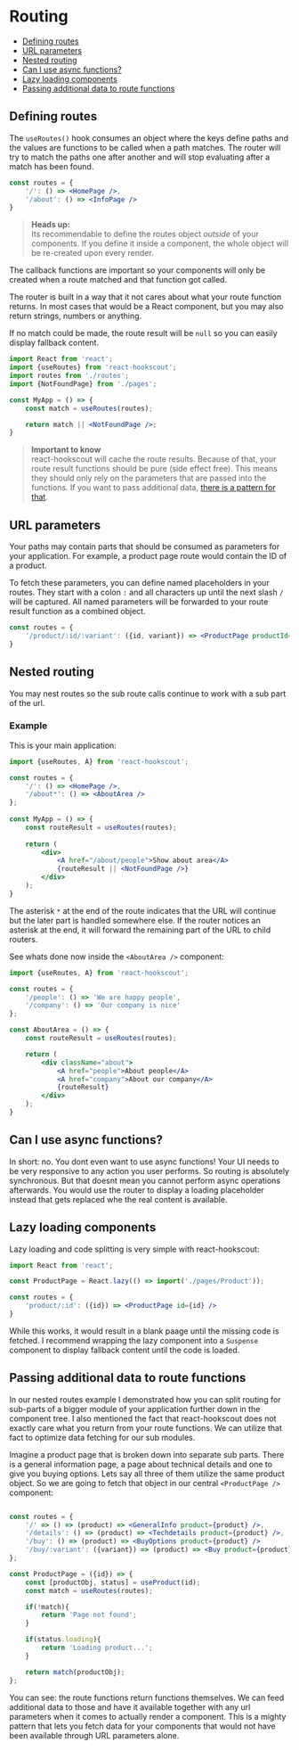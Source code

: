 # Routing

- [Defining routes](#defining-routes)
- [URL parameters](#url-parameters)
- [Nested routing](#nested-routing)
- [Can I use async functions?](#can-i-use-async-functions)
- [Lazy loading components](#lazy-loading-components)
- [Passing additional data to route functions](#passing-additional-data-to-route-functions)

## Defining routes
The `useRoutes()` hook consumes an object where the keys define paths and the values are functions to be called when 
a path matches. The router will try to match the paths one after another and will stop evaluating after a match has 
been found.

```jsx
const routes = {
    '/': () => <HomePage />,
    '/about': () => <InfoPage />
}
```

> __Heads up:__    
> Its recommendable to define the routes object _outside_ of your components. If you define it inside a component, the whole object will be re-created upon every render.

The callback functions are important so your components will only be created when a route matched and that function 
got called.

The router is built in a way that it not cares about what your route function returns. In most cases that would be a 
React component, but you may also return strings, numbers or anything.

If no match could be made, the route result will be `null` so you can easily display fallback content.

```jsx
import React from 'react';
import {useRoutes} from 'react-hookscout';
import routes from './routes';
import {NotFoundPage} from './pages';

const MyApp = () => {
    const match = useRoutes(routes);

    return match || <NotFoundPage />;
}
```

> __Important to know__    
> react-hookscout will cache the route results. Because of that, your route result functions should be pure (side effect free). This means they should only rely on the parameters that are passed into the functions. If you want to pass additional data, [there is a pattern for that](#passing-additional-data-to-route-functions).

## URL parameters
Your paths may contain parts that should be consumed as parameters for your application. For example, a product page 
route would contain the ID of a product. 

To fetch these parameters, you can define named placeholders in your routes. They start with a colon `:` and all 
characters up until the next slash `/` will be captured. All named parameters will be forwarded to your route result 
function as a combined object.

```jsx
const routes = {
    '/product/:id/:variant': ({id, variant}) => <ProductPage productId={id} variant={variant} />
}
```

## Nested routing
You may nest routes so the sub route calls continue to work with a sub part of the
url.

### Example
This is your main application:
```jsx harmony
import {useRoutes, A} from 'react-hookscout';

const routes = {
    '/': () => <HomePage />,
    '/about*': () => <AboutArea />
};
	
const MyApp = () => {
    const routeResult = useRoutes(routes);
	
    return (
        <div>
            <A href="/about/people">Show about area</A>
            {routeResult || <NotFoundPage />}			
        </div>		
    );
}
```
The asterisk `*` at the end of the route indicates that the URL will continue
but the later part is handled somewhere else. If the router notices an asterisk
at the end, it will forward the remaining part of the URL to child routers.

See whats done now inside the `<AboutArea />` component:

```jsx harmony
import {useRoutes, A} from 'react-hookscout';

const routes = {
    '/people': () => 'We are happy people',
    '/company': () => 'Our company is nice'
};

const AboutArea = () => {
    const routeResult = useRoutes(routes);

    return (
        <div className="about">
            <A href="people">About people</A>
            <A href="company">About our company</A>
            {routeResult}
        </div>
    );
}
```

## Can I use async functions?
In short: no. You dont even want to use async functions! Your UI needs to be very responsive to any action you user 
performs. So routing is absolutely synchronous. But that doesnt mean you cannot perform async operations afterwards. 
You would use the router to display a loading placeholder instead that gets replaced whe the real content is available.

## Lazy loading components

Lazy loading and code splitting is very simple with react-hookscout:

```jsx
import React from 'react';

const ProductPage = React.lazy(() => import('./pages/Product'));

const routes = {
    'product/:id': ({id}) => <ProductPage id={id} />
}
```

While this works, it would result in a blank paage until the missing code is fetched. I recommend wrapping the lazy 
component into a `Suspense` component to display fallback content until the code is loaded.


## Passing additional data to route functions
In our nested routes example I demonstrated how you can split routing for sub-parts of a bigger module of your 
application further down in the component tree. I also mentioned the fact that react-hookscout does not exactly care what 
you return from your route functions. We can utilize that fact to optimize data fetching for our sub modules.

Imagine a product page that is broken down into separate sub parts. There is a general information page, a page about 
technical details and one to give you buying options. Lets say all three of them utilize the same product object. So we
are going to fetch that object in our central `<ProductPage />` component:

```jsx

const routes = {
    '/' => () => (product) => <GeneralInfo product={product} />,
    '/details': () => (product) => <Techdetails product={product} />,
    '/buy': () => (product) => <BuyOptions product={product} />
    '/buy/:variant': ({variant}) => (product) => <Buy product={product} variant={variant} />
};

const ProductPage = ({id}) => {
    const [productObj, status] = useProduct(id);
    const match = useRoutes(routes);

    if(!match){
        return 'Page not found';
    }

    if(status.loading){
        return 'Loading product...';
    }

    return match(productObj);
};
```

You can see: the route functions return functions themselves. We can feed additional data to those and have it available 
together with any url parameters when it comes to actually render a component. This is a mighty pattern that lets you 
fetch data for your components that would not have been available through URL parameters alone.
